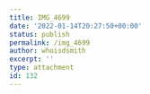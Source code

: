 ```yaml
---
title: IMG_4699
date: '2022-01-14T20:27:50+00:00'
status: publish
permalink: /img_4699
author: whoisdsmith
excerpt: ''
type: attachment
id: 132
---
```

<!DOCTYPE html PUBLIC "-//W3C//DTD HTML 4.0 Transitional//EN" "http://www.w3.org/TR/REC-html40/loose.dtd">
<?xml encoding="UTF-8">
